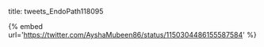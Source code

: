 title: tweets_EndoPath118095

{% embed url='https://twitter.com/AyshaMubeen86/status/1150304486155587584' %}
